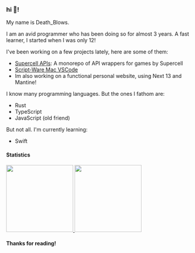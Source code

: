 ### hi 👋!

My name is Death_Blows.

I am an avid programmer who has been doing so for almost 3 years. A fast learner, I started when I was only 12!

I've been working on a few projects lately, here are some of them: 

- [Supercell APIs](https://github.com/technorav3nn/sc-api):  A monorepo of API wrappers for games by Supercell
- [Script-Ware Mac VSCode](https://github.com/technorav3nn/scriptware-m-vscode)
- Im also working on a functional personal website, using Next 13 and Mantine!

I know many programming languages. But the ones I fathom are:

- Rust
- TypeScript
- JavaScript (old friend)

But not all. I'm currently learning:

- Swift

#### Statistics

<div>
  <a href="https://github.com/technorav3nn">
  <img height="180em" src="https://github-readme-stats.vercel.app/api?username=technorav3nn&layout=compact&title_color=4F8CC9&text_color=9f9f9f&bg_color=151515&hide_border=true&icon_color=4F8CC9&count_private=true&show_icons=true&include_all_commits=true&theme=dark"/>
  <img height="180em" src="https://github-readme-stats.vercel.app/api/top-langs/?username=technorav3nn&layout=compact&langs_count=7&title_color=4F8CC9&text_color=9f9f9f&bg_color=151515&hide_border=true&icon_color=4F8CC9&count_private=true&show_icons=true&theme=dark"/>
  </a>
</div>

#### Thanks for reading!
